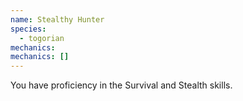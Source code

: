 ```yaml
---
name: Stealthy Hunter
species:
  - togorian
mechanics:
mechanics: []
---
```

You have proficiency in the Survival and Stealth skills.
